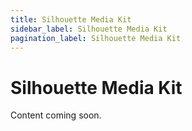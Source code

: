 ```yaml
---
title: Silhouette Media Kit
sidebar_label: Silhouette Media Kit
pagination_label: Silhouette Media Kit
---
```


# Silhouette Media Kit

Content coming soon.

